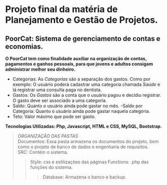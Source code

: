 # Projeto final da matéria de Planejamento e Gestão de Projetos.

## PoorCat: Sistema de gerenciamento de contas e economias.

**O PoorCat tem como finalidade auxiliar na organização de contas, pagamentos e ganhos pessoais, para que jovens e adultos consigam administrar melhor seu dinheiro.**

- Categorias: As *Categorias* são a separação dos gastos. Como por exemplo: O usuário poderá cadastrar uma categoria chamada *Saúde* e lá registrar uma consulta paga no dentista.
- Gastos: Os *Gastos* são a conta que o usuário pagou e decidiu registrar. O gasto deve ser associado a uma categoria.
- Saldo: Quanto o usuário ainda pode gastar no mês.
-Saldo por Categoria: Quanto o usuário ainda pode gastar naquela categoria.
- Teto: Valor máximo que pode ser gasto.


**Tecnologias Utilizadas: Php, Javascript, HTML e CSS, MySQL, Bootstrap.**

>*ORGANIZAÇÃO DAS PASTAS* <br>
>Documentos: Essa pasta armazena os documentos do projeto, bem como o projeto de banco de dados e engenharia de requisitos. <br>
>SRC: Contém o sistema. <br>
> > Style: css e estilizações das páginas
> > Functions: .php das funções do sistema.
> > > Database: Armazena o banco e backup.
